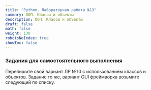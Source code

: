 ```yaml
---
title: "Python. Лабораторная работа №13"
summary: ООП. Классы и объекты
description: ООП. Классы и объекты
draft: false
math: false
weight: 130
robotsNoIndex: true
showToc: false
---
```


### Задания для самостоятельного выполнения

Перепишите свой вариант ЛР №10 с использованием классов и объектов. Задание то же, вариант GUI фреймворка возьмите следующий по списку.
